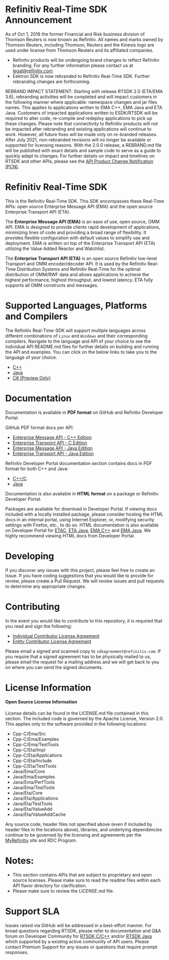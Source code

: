 # Refinitiv Real-Time SDK Announcement

As of Oct 1, 2018 the former Financial and Risk business division of Thomson Reuters is now known as Refinitiv. All names and marks owned by Thomson Reuters, including Thomson, Reuters and the Kinesis logo are used under license from Thomson Reuters and its affiliated companies.

- Refinitiv products will be undergoing brand changes to reflect Refinitiv branding. For any further information please contact us at legal@refinitiv.com.
- Eektron SDK is now rebranded to Refinitiv Real-Time SDK. Further rebranding changes are forthcoming.

REBRAND IMPACT STATEMENT: Starting with release RTSDK 2.0 (ETA/EMA 3.6), rebranding activities will be completed and will impact customers in the following manner where applicable: namespace changes and jar files names. This applies to applications written to EMA C++, EMA Java and ETA Java. Customers of impacted applications written to ESDK/RTSDK will be required to alter code, re-compile and redeploy applications to pick up these changes. Please note that connectivity to Refinitiv products will not be impacted after rebranding and existing applications will continue to work. However, all future fixes will be made only on re-branded releases. After July 2021, non-rebranded revisions will no longer be available or supported for licensing reasons. With the 2.0.0 release, a REBRAND.md file will be published with exact details and sample code to serve as a guide to quickly adapt to changes. For further details on impact and timelines on RTSDK and other APIs, please see the [API Product Change Notification (PCN)](API%20Rebranding%20-%20Product%20Change%20Notification.pdf).



# Refinitiv Real-Time SDK
This is the Refinitiv Real-Time SDK. This SDK encompasses these Real-Time APIs: open source Enterprise Message API (EMA) and the open source Enterprise Transport API (ETA).

The **Enterprise Message API (EMA)** is an ease of use, open source, OMM API. EMA is designed to provide clients rapid development of applications, minimizing lines of code and providing a broad range of flexibility. It provides flexible configuration with default values to simplify use and deployment.  EMA is written on top of the Enterprise Transport API (ETA) utilizing the Value Added Reactor and Watchlist. 

The **Enterprise Transport API (ETA)** is an open source Refinitiv low-level Transport and OMM encoder/decoder API. It is used by the Refinitiv Real-Time Distribution Systems and Refinitiv Real-Time for the optimal distribution of OMM/RWF data and allows applications to achieve the highest performance, highest throughput, and lowest latency. ETA fully supports all OMM constructs and messages.



# Supported Languages, Platforms and Compilers

The Refinitiv Real-Time-SDK will support multiple languages across different combinations of `Linux` and `Windows` and their corresponding compilers. Navigate to the language and API of your choice to see the individual API README.md files for further details on building and running the API and examples. You can click on the below links to take you to the language of your choice.

- [C++](Cpp-C)
- [Java](Java)
- [C# (Preview Only)](https://github.com/Refinitiv/Real-Time-SDK/tree/preview/CSharp)


# Documentation
Documentation is available in **PDF format** on GitHub and Refinitiv Developer Portal. 

GitHub PDF format docs per API:

- [Enterprise Message API - C++ Edition](Cpp-C/Ema/Docs)
- [Enterprise Transport API - C Edition](Cpp-C/Eta/Docs)
- [Enterprise Message API - Java Edition](Java/Ema/Docs)
- [Enterprise Transport API - Java Edition](Java/Eta/Docs)

Refinitiv Developer Portal documentation section contains docs in PDF format for both C++ and Java:

- [C++/C](https://developers.refinitiv.com/elektron/elektron-sdk-cc/docs)
- [Java](https://developers.refinitiv.com/elektron/elektron-sdk-java/docs)

Documentation is also available in **HTML format** on a package or Refinitiv Developer Portal.

Packages are available for download in Developer Portal. If viewing docs included with a locally installed package, please consider hosting the HTML docs in an internal portal, using Internet Explorer, or, modifying security settings with Firefox, etc., to do so. HTML documentation is also available on Developer Portal for [ETAC](https://docs-developers.refinitiv.com/1565642222871/16304/Docs/WebDocs/wwhelp/wwhimpl/js/html/wwhelp.htm#href=TransportAPI_Documentation_Portal/Transport_C_DocPortal.1.01.html), [ETA Java](https://docs-developers.refinitiv.com/1573085826531/16305/Docs/WebDocs/wwhelp/wwhimpl/js/html/wwhelp.htm#href=TransportAPI_Java_Documentation_Portal/Transport_J_DocPortal.1.01.html), [EMA C++](https://docs-developers.refinitiv.com/1573164882026/4725/Docs/HTML/wwhelp/wwhimpl/js/html/wwhelp.htm#href=Documentation_Portal/EMAC_Doc_Portal.1.1.html) and [EMA Java](https://docs-developers.refinitiv.com/1573165073365/6066/Docs/WebDocs/wwhelp/wwhimpl/js/html/wwhelp.htm#href=Documentation_Portal/EMAJ_Doc_Portal.1.1.html). We highly recommend viewing HTML docs from Developer Portal.

# Developing 
If you discover any issues with this project, please feel free to create an Issue.
If you have coding suggestions that you would like to provide for review, please create a Pull Request.
We will review issues and pull requests to determine any appropriate changes.

# Contributing
In the event you would like to contribute to this repository, it is required that you read and sign the following:

- [Individual Contributor License Agreement](https://github.com/Refinitiv/Real-Time-SDK/blob/master/Refinitiv%20Real-Time%20API%20Individual%20Contributor%20License%20Agreement.pdf)
- [Entity Contributor License Agreement](https://github.com/Refinitiv/Real-Time-SDK/blob/master/Refinitiv%20Real-Time%20API%20Entity%20Contributor%20License%20Agreement.pdf)

Please email a signed and scanned copy to `sdkagreement@refinitiv.com`.  If you require that a signed agreement has to be physically mailed to us, please email the request for a mailing address and we will get back to you on where you can send the signed documents.

# License Information

#### Open Source License Information

License details can be found in the LICENSE.md file contained in this section. The included code is governed by the Apache License, Version 2.0. This applies only to the software provided in the following locations:

- Cpp-C/Ema/Src
- Cpp-C/Ema/Examples
- Cpp-C/Ema/TestTools
- Cpp-C/Eta/Impl
- Cpp-C/Eta/Applications
- Cpp-C/Eta/Include
- Cpp-C/Eta/TestTools
- Java/Ema/Core
- Java/Ema/Examples
- Java/Ema/PerfTools
- Java/Ema/TestTools
- Java/Eta/Core
- Java/Eta/Applications
- Java/Eta/TestTools
- Java/Eta/ValueAdd
- Java/Eta/ValueAddCache

Any source code, header files not specified above (even if included by header files in the locations above), libraries, and underlying dependencies continue to be governed by the licensing and agreements per the [MyRefinitiv](https://my.refinitiv.com/content/mytr/en/signin.html) site and RDC Program.



# Notes:
- This section contains APIs that are subject to proprietary and open source licenses.  Please make sure to read the readme files within each API flavor directory for clarification.
- Please make sure to review the LICENSE.md file.

# Support SLA

Issues raised via GitHub will be addressed in a best-effort manner. For broad questions regarding RTSDK, please refer to documentation and Q&A forum on Developer Community for [RTSDK C/C++](https://developers.refinitiv.com/elektron/elektron-sdk-cc) and/or [RTSDK Java](https://developers.refinitiv.com/elektron/elektron-sdk-java) which supported by a existing active community of API users. Please contact Premium Support for any issues or questions that require prompt responses.
